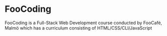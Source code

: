 # FooCoding

FooCoding is a Full-Stack Web Development course conducted by FooCafé, Malmö which has a curriculum consisting of HTML/CSS/CLI/JavaScript

